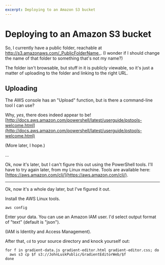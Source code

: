 ```yaml
---
excerpt: Deploying to an Amazon S3 bucket
---
```


Deploying to an Amazon S3 bucket
================================


So, I currently have a public folder, reachable at http://s3.amazonaws.com/_PublicFolderName_.  (I wonder if I should
change the name of that folder to something that's not my name?)

The folder isn't browsable, but stuff in it is publicly viewable, so it's just a matter of uploading to the folder and
linking to the right URL.

Uploading
---------

The AWS console has an "Upload" function, but is there a command-line tool I can use?

Why, _yes_, there does indeed appear to be!
[http://docs.aws.amazon.com/powershell/latest/userguide/pstools-welcome.html](http://docs.aws.amazon.com/powershell/latest/userguide/pstools-welcome.html)

(More later, I hope.)

...

Ok, now it's later, but I can't figure this out using the PowerShell tools.  I'll have to try again later, from my Linux
machine.  Tools are available here: [https://aws.amazon.com/cli/](https://aws.amazon.com/cli/).

-----

Ok, now it's a whole day later, but I've figured it out.

Install the AWS Linux tools.

`aws config`

Enter your data.  You can use an Amazon IAM user.  I'd select output format of "text" (default is "json").

(IAM is Identity and Access Management).

After that, `cd` to your source directory and knock yourself out:

    for f in gradient-data.js gradient-editor.html gradient-editor.css; do
      aws s3 cp $f s3://JohnLuskPublic/GradientEditorWeb/$f
    done

